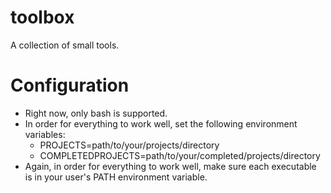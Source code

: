# toolbox
A collection of small tools.

# Configuration

<ul>

<li>Right now, only bash is supported.</li>

<li>In order for everything to work well, set the following environment variables:
<ul>
  <li>PROJECTS=path/to/your/projects/directory</li>
  <li>COMPLETEDPROJECTS=path/to/your/completed/projects/directory</li>
</ul>
</li>
<li>Again, in order for everything to work well, make sure each executable is in your user's PATH environment variable.</li>
